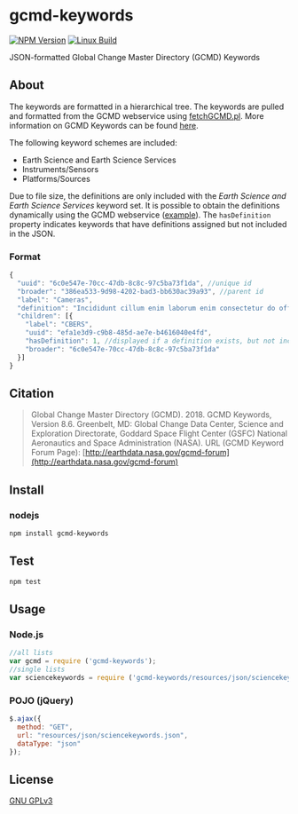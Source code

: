 # gcmd-keywords
[![NPM Version][npm-image]][npm-url] [![Linux Build][travis-image]][travis-url]

JSON-formatted Global Change Master Directory (GCMD) Keywords

## About

The keywords are formatted in a hierarchical tree. The keywords are pulled and
formatted from the GCMD webservice using
[fetchGCMD.pl](https://gist.github.com/jlblcc/8700993). More information on GCMD
Keywords can be found
[here](https://earthdata.nasa.gov/about/gcmd/global-change-master-directory-gcmd-keywords).

The following keyword schemes are included:
- Earth Science and Earth Science Services    
- Instruments/Sensors    
- Platforms/Sources

Due to file size, the definitions are only included with the _Earth Science and
Earth Science Services_ keyword set. It is possible to obtain the definitions
dynamically using the GCMD webservice
([example](http://gcmdservices.gsfc.nasa.gov/kms/concept/3aa4763b-bc85-4609-96fe-0d0eff904fef.xml)).
The `hasDefinition` property indicates keywords that have definitions assigned
but not included in the JSON.

### Format
```js
{
  "uuid": "6c0e547e-70cc-47db-8c8c-97c5ba73f1da", //unique id
  "broader": "386ea533-9d98-4202-bad3-bb630ac39a93", //parent id
  "label": "Cameras",
  "definition": "Incididunt cillum enim laborum enim consectetur do officia.",
  "children": [{
    "label": "CBERS",
    "uuid": "efa1e3d9-c9b8-485d-ae7e-b4616040e4fd",
    "hasDefinition": 1, //displayed if a definition exists, but not included
    "broader": "6c0e547e-70cc-47db-8c8c-97c5ba73f1da"
  }]
}
```

## Citation
> Global Change Master Directory (GCMD). 2018. GCMD Keywords, Version 8.6. Greenbelt, MD: Global Change Data Center, Science and Exploration Directorate, Goddard Space Flight Center (GSFC) National Aeronautics and Space Administration (NASA). URL (GCMD Keyword Forum Page): [http://earthdata.nasa.gov/gcmd-forum](http://earthdata.nasa.gov/gcmd-forum)

## Install
### nodejs

```bash
npm install gcmd-keywords
```

## Test

```bash
npm test
```

## Usage
### Node.js

```js
//all lists
var gcmd = require ('gcmd-keywords');
//single lists
var sciencekeywords = require ('gcmd-keywords/resources/json/sciencekeywords.json');
```

### POJO (jQuery)

```js
$.ajax({
  method: "GET",
  url: "resources/json/sciencekeywords.json",
  dataType: "json"
});
```

## License
[GNU GPLv3](http://choosealicense.com/licenses/gpl-3.0/)

[npm-image]: https://img.shields.io/npm/v/gcmd-keywords.svg
[npm-url]: https://npmjs.org/package/gcmd-keywords
[travis-image]: https://img.shields.io/travis/adiwg/gcmd-keywords/master.svg
[travis-url]: https://travis-ci.org/adiwg/gcmd-keywords
